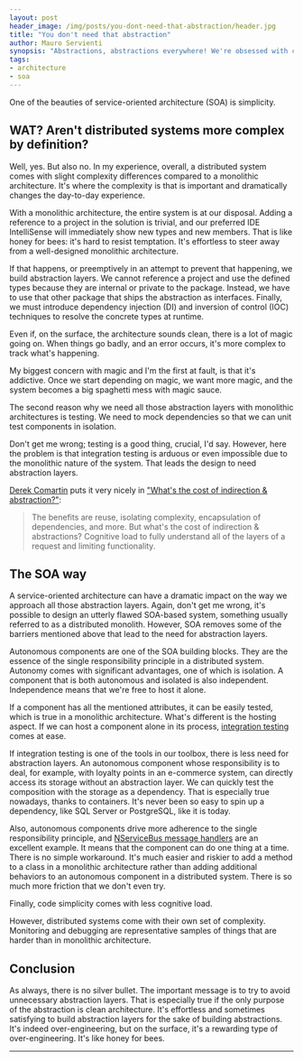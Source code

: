 ```yaml
---
layout: post
header_image: /img/posts/you-dont-need-that-abstraction/header.jpg
title: "You don't need that abstraction"
author: Mauro Servienti
synopsis: "Abstractions, abstractions everywhere! We're obsessed with clean design and architecture. Do we need that, or the introduced cognitive load comes with more issues than benefits?"
tags:
- architecture
- soa
---
```


One of the beauties of service-oriented architecture (SOA) is simplicity.

## WAT? Aren't distributed systems more complex by definition?

Well, yes. But also no. In my experience, overall, a distributed system comes with slight complexity differences compared to a monolithic architecture. It's where the complexity is that is important and dramatically changes the day-to-day experience.

With a monolithic architecture, the entire system is at our disposal. Adding a reference to a project in the solution is trivial, and our preferred IDE IntelliSense will immediately show new types and new members. 
That is like honey for bees: it's hard to resist temptation. It's effortless to steer away from a well-designed monolithic architecture.

If that happens, or preemptively in an attempt to prevent that happening, we build abstraction layers. We cannot reference a project and use the defined types because they are internal or private to the package. Instead, we have to use that other package that ships the abstraction as interfaces. Finally, we must introduce dependency injection (DI) and inversion of control (IOC) techniques to resolve the concrete types at runtime.

Even if, on the surface, the architecture sounds clean, there is a lot of magic going on. When things go badly, and an error occurs, it's more complex to track what's happening.

My biggest concern with magic and I'm the first at fault, is that it's addictive. Once we start depending on magic, we want more magic, and the system becomes a big spaghetti mess with magic sauce.

The second reason why we need all those abstraction layers with monolithic architectures is testing. We need to mock dependencies so that we can unit test components in isolation.

Don't get me wrong; testing is a good thing, crucial, I'd say. However, here the problem is that integration testing is arduous or even impossible due to the monolithic nature of the system. That leads the design to need abstraction layers.

[Derek Comartin](https://codeopinion.com/) puts it very nicely in ["What's the cost of indirection & abstraction?"](https://codeopinion.com/whats-the-cost-of-indirection-abstractions/):

> The benefits are reuse, isolating complexity, encapsulation of dependencies, and more. But what's the cost of indirection & abstractions? Cognitive load to fully understand all of the layers of a request and limiting functionality.

## The SOA way

A service-oriented architecture can have a dramatic impact on the way we approach all those abstraction layers. Again, don't get me wrong, it's possible to design an utterly flawed SOA-based system, something usually referred to as a distributed monolith. However, SOA removes some of the barriers mentioned above that lead to the need for abstraction layers.

Autonomous components are one of the SOA building blocks. They are the essence of the single responsibility principle in a distributed system. Autonomy comes with significant advantages, one of which is isolation. A component that is both autonomous and isolated is also independent. Independence means that we're free to host it alone.

If a component has all the mentioned attributes, it can be easily tested, which is true in a monolithic architecture. What's different is the hosting aspect. If we can host a component alone in its process, [integration testing](https://milestone.topics.it/2021/04/07/nservicebus-integrationtesting-baby-steps.html) comes at ease.

If integration testing is one of the tools in our toolbox, there is less need for abstraction layers. An autonomous component whose responsibility is to deal, for example, with loyalty points in an e-commerce system, can directly access its storage without an abstraction layer. We can quickly test the composition with the storage as a dependency. That is especially true nowadays, thanks to containers. It's never been so easy to spin up a dependency, like SQL Server or PostgreSQL, like it is today.

Also, autonomous components drive more adherence to the single responsibility principle, and [NServiceBus message handlers](https://docs.particular.net/nservicebus/handlers/) are an excellent example. It means that the component can do one thing at a time. There is no simple workaround. It's much easier and riskier to add a method to a class in a monolithic architecture rather than adding additional behaviors to an autonomous component in a distributed system. There is so much more friction that we don't even try.

Finally, code simplicity comes with less cognitive load.

However, distributed systems come with their own set of complexity. Monitoring and debugging are representative samples of things that are harder than in monolithic architecture.

## Conclusion

As always, there is no silver bullet. The important message is to try to avoid unnecessary abstraction layers. That is especially true if the only purpose of the abstraction is clean architecture. It's effortless and sometimes satisfying to build abstraction layers for the sake of building abstractions. It's indeed over-engineering, but on the surface, it's a rewarding type of over-engineering. It's like honey for bees.

---
